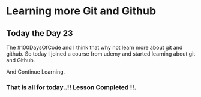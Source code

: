 # Learning more Git and Github

## Today the Day 23

The #100DaysOfCode and I think that why not learn more about git and github. So today I joined a course from udemy and started learning about git and Github.

And Continue Learning.

### That is all for today..!! Lesson Completed !!.